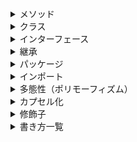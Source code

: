 <details>
<summary>メソッド</summary>

<details>
<summary>オーバーロード（多重定義）</summary>

- 同じ名前のメソッドを定義すること
- 引数の型か数を変えること
  
</details>

<details>
<summary>コンストラクタ</summary>

- インスタンス生成時に自動的に実行される
- クラスはインスタンス化の際、必ずコンストラクタを実行する
- すべてのコンストラクタは、親クラスのコンストラクタを呼び出す
- コードに記載がないとき、自動的に引数なしの親クラスのコンストラクタを呼び出す
- クラスと同名にすること
- 戻り値なし

<details>
<summary>引数を渡すとき</summary>

- `クラス名 インスタンス名 = new クラス名(実引数1, 実引数2...);`
  
</details>

<details>
<summary>デフォルトコンストラクタ</summary>

- コンストラクタが1つもないとき自動的にコンパイル時に追加される
- 引数、処理内容なし

</details>

<details>
<summary>他のコンストラクタの呼び出し</summary>

- `this(引数);`
- コンストラクタの先頭に記述する
  
</details>

<details>
<summary>親クラスのコンストラクタの呼び出し</summary>

- `super(引数);`
- コンストラクタの先頭に記述する
  
</details>

<details>
<summary>他のコンストラクタと親クラスのコンストラクタを両方呼び出したい</summary>

- 一緒には書けないので`this()`を先に呼出し、呼び出した先のコンストラクタで`super()`を記述する

</details>
</details>

</details>

<details>
<summary>クラス</summary>

<details>
<summary>フィールド</summary>

- クラスブロック内に宣言された変数
- 変数は0で初期化される

<details>
<summary>定数フィールド</summary>

- フィールド宣言の先頭に`final`をつけると書き換えられなくなる

</details>
</details>
<details>
<summary>インスタンス</summary>

- Hero h2としてh2 = h1としても、h1を別のところから参照できる変数が増えただけで、Heroクラスのインスタンス自体はh1の一個のみである
- 同じパッケージの、別のソースファイルのクラスはクラス名のみで呼び出せる

- 宣言
  - `クラス型名 変数名;`
  - ex: Hero h1;
- インスタンスを生成して代入
  - `変数名 = new クラス型名();`
  - ex: `h1 = new Hero();`

</details>


<details>
<summary>初期化ブロック（初期化子）</summary>

- コンストラクタより先に実行される名前のないブロック
- 複数のコンストラクタに共通する処理を実行
- 1つのクラスに複数列記可能。上から順に処理される

<details>
<summary>インスタンス初期化子</summary>

- インスタンスが生成される度にこのブロック内の処理が実行される
- `{ 処理内容 }`
  
</details>
<details>
<summary>クラス初期化子（静的初期化ブロック）</summary>

- クラスがはじめてロードされたときに1回だけ実行される
- `static { 処理内容 }`

</details>
<details>
<summary>初期化ブロックの実行</summary>

1.superクラスのコンストラクタ呼び出し
2.初期化ブロック
3.自分のクラスのコンストラクタ
  
</details>
</details>
</details>
<details>
<summary>インターフェース</summary>

- 抽象度の高い抽象クラスを特別扱いする
- `public interface インターフェース名 { ... }`
  
<details>
<summary>インターフェースの条件</summary>

- 基本的に、すべてのメソッドが抽象メソッドである
  - インターフェース内で宣言されたメソッドは、自動的に public かつ abstract になるので省略可能
  - インターフェース内で処理内容を持てるメソッド
    - defaultメソッド
      - `default 戻り値の型 メソッド名(引数リスト) { 処理のデフォルト実装 }`
      - 継承先でオーバーライドされなかった場合、自動的にデフォルト実装として定めた処理内容でオーバーライドされたものとみなされる
- 基本的に、フィールドを1つも持たない
  - 定数(publicstatic finalがついたフィールド)だけは宣言可能
    - その場合、public static finalは省略可能
      - ➡ インターフェース内でフィールドを宣言すると、自動的にpublic static finalが補われ、定数を宣言したことになる
`public`以外の修飾子は使用不可

</details>
<details>
<summary>インターフェースを継承して子クラスを定義する</summary>

- implements
  - `public class クラス名 implements インターフェース名 { ... }`

</details>
<details>
<summary>多重継承</summary>

- 通常、親クラスを複数持つことはできないが、インターフェースであれば、特別に多重継承が可能
- 親クラスが2つあると、同じ名前のメソッドを複数継承してしまう可能性がある。しかしインターフェースであれば必ずインターフェースを継承したクラスはそのメソッドをオーバーライドするので、そのような事故を防げる
- 多重継承の構文
  - `public class クラス名 implements 親インターフェース名1, 親インターフェース名2,... { ... }`
  
</details>
<details>
<summary>インターフェースからインターフェースへの継承</summary>

- `public interface インターフェース名 extends 親インターフェース名 { ... }`
- インターフェースの多重継承
  - `public interface インターフェース名 extends 親インターフェース名1, 親インターフェース名2... { ... }`
- 親クラスからの継承とインターフェースの実装を同時に行う
  - `public class クラス名 extends 親クラス implements 親インターフェース名1, 親インターフェース名2, ... { ... }`
  
</details>
</details>
<details>
<summary>継承</summary>

- 既存のクラスを元に、メソッドや変数を追加したクラスを作ること
- コンストラクタは継承しない
- 親クラスから見て、子クラスを複数定義することも可能
- 孫クラスや曾孫クラスも定義することも可能
- 多重継承は不可
  - 子クラスから見て、親クラスはひとつだけしか持てない

- 子クラスの定義
  -  `public class サブクラス名 extends スーパークラス名 { スーパークラスとの差分となるメンバ }`

- オーバーライド
  - 子クラスで親クラスのメソッドを再定義すること
  - 条件
    - 戻り値の型、メソッド名、引数の型と形がすべて同じであること
    - 子クラス内で定義し直せば上書きされる

- super
  - 今よりひとつ内側のインスタンス部分を指す予約語
  - 親インスタンス部分のフィールドを利用
    - `super.フィールド名`
  - 親インスタンス部分のメソッドを呼び出す
    - `super.メソッド名(引数)`
    - ex:

```java
   class PoisonMatango extends Matango {
   ...
   public void attack(Hero h) { // 親クラスのMatangoクラスにもるメソッド
       super.attack(h); // 親クラスの内容を引き継ぐ
       ... // 子クラスでの追加部分
```

   - 祖父母インスタンス部分へのアクセス方法はない

- 抽象メソッド
  - 何もしないメソッド
  - 現時点では何をするかを確定できいないメソッド
  - 実装内容を持たないメソッド
  - `public abstract 戻り値の型 メソッド名(引数リスト);`
  - メソッドだが`{}`ではなく`;`をつける
  - 実装
    - 未定だったメソッドの内容が確定すること

</details>


<details>
<summary>パッケージ</summary>

- クラスを分類する仕組み
- クラスをパッケージに所属させる
  - `package 所属させたいパッケージ名;`
  - ソースコードの先頭に記述すること
 
- 完全限定クラス名
  - パッケージに入れたクラスは、パッケージ名も書かないと指定できなくなる
  - パッケージ名を先頭につけた完全なクラス名のことを完全限定クラス名、完全修飾クラス名、略してFQCNという
  - `パッケージ名.クラス名`
  - 同じパッケージ内で他のクラスを呼び出す際は、クラス名のみでいいが、完全限定クラス名を使用してもエラーにはならない
    
- デフォルトパッケージ（無名パッケージ）
  - どのパッケージにも属していないクラス
  - デフォルトパッケージ以外のパッケージからは参照できない
  
</details>

<details>
<summary>インポート</summary>

- 一度クラスやパッケージをインポートすればそのコード内で長い入力をせずに済む
- パッケージ内のすべてのクラスをインポートする
  - `import パッケージ名.*;`
- 1つのクラスのみをインポートする
  - `import パッケージ名.クラス名;`
</details>
<details>
<summary>多態性（ポリモーフィズム）</summary>

- インスタンスの多態性
  - インスタンスの左辺と右辺を別の型で指定できる
  - この場合、中身は本当はSuperHeroだが、Characterとして捉える
    - ex: `Character c = new SperHero();`
  - 親クラス = 子クラスは可能
  - 親族じゃないクラス、子クラス = 親クラスは不可
  - 抽象クラスやインターフェースはインスタンス化できないが、箱の型（左辺）にならできる
  - 中身のクラスのメソッドも、箱の型が使えないメソッドだと使えない
    - コンピューターは中身の型の名前を忘れ、箱の型としてしか捉えられなくなる
  - ただし、箱と中身両方に存在するメソッドを実行する場合、中身のメソッドが実行される
  - 別のクラスの変数を配列にまとめられる
    - インスタンス化する宣言の左辺を統一すれば同じ配列に入れられる
      - ex:
        
```java
   Character[] c = new Character[3];
   c[0] = new Hero();
   c[1] = new Thief();
   c[2] = new Wizard();
```

</details>
<details>
<summary>カプセル化</summary>

- フィールドのアクセス制御
  - `アクセス修飾子 フィールド宣言;`
- メソッドのアクセス制御
  - `アクセス修飾子 メソッド宣言 { ... }`

- クラス宣言の前に`public`をつけないと、そのクラスへのアクセスは同一パッケージに属するクラスのみ許可される
  - 中のメソッドが`public`でもクラス自体が`public`でなければアクセス不可

 - `package private`クラスの特徴
    - クラス名はソースファイル名と異なってもよい
    - 1つのソースファイルに複数のクラスを宣言してもよい
    - 1つのファイルに1つの`public class`
    - `package private`クラスであればいくつあってもよい
    - 1つの`public`クラスと複数の`package private`クラスでもよい

- フィールドを`private`にすると、外からアクセスできなくなるのでは？
  ➡ そのクラスのメソッドを経由して操作可能
     ex: クラス a ➡✖ クラス b の private フィールド ba
         クラス a ➡〇 クラス b の bb メソッド ➡〇 クラス b の フィールド ba
  - メソッド経由じゃないとフィールドが触れないなら、他クラスのフィールドを参照できないのでは？
    - フィールド値を取り出す/代入するだけのメソッド
      - 一般的にgetter / setterと呼ばれる
      - getterとsetterの総称をアクセサという
      - `get + 対象のフィールドの名称`をキャメルケースで記述する
      - ex:
```java
   public class Hero {
     private String name;
     ...
     public String getName() {
       return this.name;
     }
   }
```

- カプセル化とデータ隠蔽
  - カプセル化
    - フィールドとそれを操作するメソッドが対象
    - `private`によってデータは隠して
    - `public`によって外部にはメソッドを入口として提供すること
    - データと機能をクラスの中にひとまとめにすること
  - データ隠蔽
    - カプセル化に必要なもの
    - 対象をフィールドとして`private`をつけて外部から直接触れなくする

  - 情報隠蔽
    - プログラミングのルールというより、もっと大きな設計思想
    - 「内部の仕組みは見せず、外部には使い方（インターフェース）だけを公開する」

 - 静的メンバ
  - 静的フィールドと静的メソッド（クラスメソッド）がある
  - クラスに紐づく
  - インスタンスを生成しなくても共有可能
  - フィールドに`static`をつけるのは、`public static final`として定数を共有する目的で利用されるのが一般的
  - クラス変数の宣言
    - `static int money`
  - クラス変数へのアクセス
    - `クラス名.静的フィールド名`
  - クラスメソッドの宣言
    - `static void attack()`
  - クラスメソッド呼び出し
    - 同パッケージ内
      - `クラス名 クラスメソッド名()`
      - インポートなしで呼び出せる
    - 別パッケージ
      - インポートしないと呼び出せない
```java
   import パッケージ名 クラス名;
   クラス名 クラスメソッド名();
```
  - 静的メンバのインポート
    - `import static パッケージ名.クラス名.静的メンバ名;`
      - 静的メンバ名の代わりに`*`を指定すると、そのクラスに属するすべての静的メンバが対象になる
      
</details>

<details>
<summary>修飾子</summary>

- 修飾子は順不同で記述可能
- final
  - 続く変数などを上書き不可にする
  - `final`をつけた変数を定数という
  - 定数なので大文字ですべて記述する
  - `final 型名 定数名 = 初期値`
  - 初期化せず定義だけした場合、一度だけ値の代入が可能
    
</details>

<details>
<summary>書き方一覧</summary>

- 定義
| 大分類 | 小分類 | 名前 | 書き方 |
|---|---|---|---|
| フィールド | インターフェース内 |フィールド | `型名 変数名;` |
| メソッド | クラス内 | メソッド | `public static void メソッド名() { ... }` |
| メソッド | インターフェース内 | インターフェースでのメソッド | `戻り値 メソッド名();` |
| コンストラクタ | クラス内 | コンストラクタ | `public クラス名()` |
| 初期化子 | クラス | インスタンス初期化子 | `{ 処理内容 }` |
| 初期化子 | クラス | クラス初期化子（静的初期化ブロック） | `static { 処理内容 }` |
| クラス | 子クラス | extends | `public class 子クラス名 extends 親クラス名` |
| クラス | インターフェースを継承する | implements |`public class クラス名 implements インターフェース名 { ... }` |
| クラス | インターフェースを複数継承する | 多重継承 |`public class クラス名 implements 親インターフェース名1, 親インターフェース名2,... { ... }` |
| インターフェース | インターフェース | インターフェースを継承したインターフェース | `public interface インターフェース名 extends 親インターフェース名 { ... }` |
| インターフェース | インターフェース | インターフェースを複数継承したインターフェース | `public interface インターフェース名 extends 親インターフェース名1, 親インターフェース名2... { ... }` |
| インターフェース | クラス | インターフェースと親クラスを両方継承する | `public class クラス名 extends 親クラス implements 親インターフェース名1, 親インターフェース名2, ... { ... }` |


- 初期化
| 種別 | 場合 | 書き方 |
|---|---|---|
| フィールド | インターフェース内 | `型名 変数名 = 値;` |
| インスタンス | 引数を渡すインスタンス生成 | `クラス名 インスタンス名 = new クラス名(実引数1, 実引数2...);` |
| メソッド | インターフェース内で処理内容を持たせる場合 | `default 戻り値の型 メソッド名(引数リスト) { 処理のデフォルト実装 }` |


- 呼び出し
| 種別 | 書き方 |
|---|---|
| メソッド | `メソッド名()` |
| 親インスタンス部分のメソッド | `super.メソッド名(引数)` |
| 他のコンストラクタ | `this(引数);` |
| 親クラスのコンストラクタ | `super(引数);` |
| 完全限定クラス名 | `パッケージ名.クラス名` |

| | 書き方 |
|---|---|
| 自分自身のインスタンスの | `this.` |
| 今より1つ親側のフィールドを指す | `super.フィールド名` |

| | | 書き方 |
|---|---|---|
| インポート | パッケージ内のすべてのクラス | `import パッケージ名.*;` |
| インポート | クラス | `import パッケージ名.クラス名;` |

- メンバへのアクセス制御レベル
| 制限レベル | 名称 | 指定方法 | アクセスを許可する範囲 |
|---|---|---|---|
| 制限が厳しい | private | private | 自分自身のクラスのみ |
|     ↓       | package private | (何も書かない) | 自分と同じパッケージに属するクラス |
|     ↓       | protected | protected | 自分と同じパッケージに属するか、自分を継承した子クラス |
| 制限が緩い | public | public | すべてのクラス|

- クラスへのアクセス制御
| 制限レベル | 名称 | 指定方法 | アクセスを許可する範囲 |
|---|---|---|---|
| 厳しい | package private | (何も書かない) | 自分と同じパッケージに属するクラス |
| 緩い | public | public | すべてのクラス |


修飾子
| | メソッド |　インターフェース | 継承 |
|---|---|---|---|
| public |
| static | インターフェースなしでも使える |
| private | インターフェース内でのみ使える |
| final | | 継承不可 |
| abstract | 抽象定義 |

- 継承のキーワード
| 継承元 | 継承先 | キーワード | 継承元の数 |
|---|---|---|---|
| クラス | クラス | extends | 1つ |
| インターフェース | クラス | implements | 1つ以上 |
| インターフェース | インターフェース | extends | 1つ以上 |

</details>
